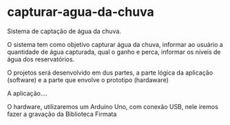 # capturar-agua-da-chuva
Sistema de captação de água da chuva.

O sistema tem como objetivo capturar água da chuva, informar ao usuário a quantidade de água capturada, qual o ganho e perca, informar os níveis de água dos reservatórios.

O projetos será desenvolvido em dus partes, a parte lógica da aplicação (software) e a parte que envolve o prototipo (hardaware)

A aplicação....


O hardware, utilizaremos um Arduino Uno, com conexão USB, nele iremos fazer a gravação da Biblioteca Firmata 



